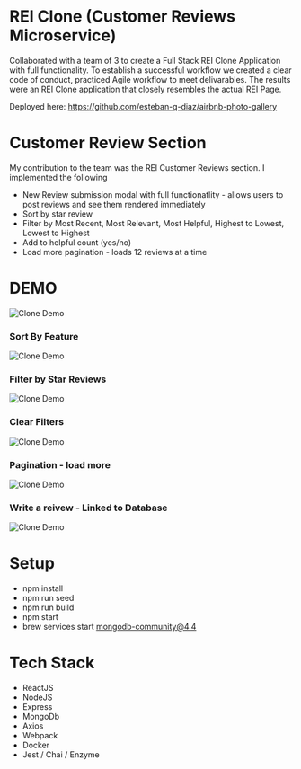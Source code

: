 # REI Clone (Customer Reviews Microservice)

Collaborated with a team of 3 to create a Full Stack REI Clone Application with full functionality.  To establish a successful workflow we created a clear code of conduct, practiced Agile workflow to meet delivarables.  The results were an REI Clone application that closely resembles the actual REI Page.

Deployed here:  https://github.com/esteban-q-diaz/airbnb-photo-gallery

# Customer Review Section

My contribution to the team was the REI Customer Reviews section.  I implemented the following

* New Review submission modal with full functionatlity - allows users to post reviews and see them rendered immediately
* Sort by star review
* Filter by Most Recent, Most Relevant, Most Helpful, Highest to Lowest, Lowest to Highest
* Add to helpful count (yes/no)
* Load more pagination - loads 12 reviews at a time

# DEMO

![Clone Demo](https://rei-bucket-fec.s3-us-west-1.amazonaws.com/rei-1.gif)

### Sort By Feature

![Clone Demo](https://rei-bucket-fec.s3-us-west-1.amazonaws.com/rei-2.gif)

### Filter by Star Reviews

![Clone Demo](https://rei-bucket-fec.s3-us-west-1.amazonaws.com/rei-3.gif)

### Clear Filters

![Clone Demo](https://rei-bucket-fec.s3-us-west-1.amazonaws.com/rei-4.gif)

### Pagination - load more

![Clone Demo](https://rei-bucket-fec.s3-us-west-1.amazonaws.com/rei-5.gif)

### Write a reivew - Linked to Database

![Clone Demo](https://rei-bucket-fec.s3-us-west-1.amazonaws.com/rei-6.gif)

# Setup

* npm install
* npm run seed
* npm run build
* npm start
* brew services start mongodb-community@4.4

# Tech Stack

* ReactJS
* NodeJS
* Express
* MongoDb
* Axios
* Webpack
* Docker
* Jest / Chai / Enzyme
